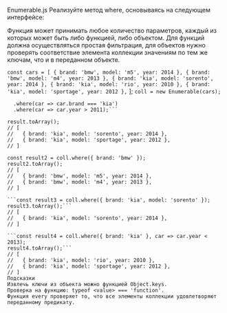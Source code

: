 Enumerable.js
Реализуйте метод where, основываясь на следующем интерфейсе:

Функция может принимать любое количество параметров, каждый из которых может быть либо функцией, либо объектом. Для функций должна осуществляться простая фильтрация, для объектов нужно проверять соответствие элемента коллекции значениям по тем же ключам, что и в переданном объекте.

`const cars = [
  { brand: 'bmw', model: 'm5', year: 2014 },
  { brand: 'bmw', model: 'm4', year: 2013 },
  { brand: 'kia', model: 'sorento', year: 2014 },
  { brand: 'kia', model: 'rio', year: 2010 },
  { brand: 'kia', model: 'sportage', year: 2012 },`
];
`coll = new Enumerable(cars);`

```const result = coll
  .where(car => car.brand === 'kia')
  .where(car => car.year > 2011);```

result.toArray();
// [
//   { brand: 'kia', model: 'sorento', year: 2014 },
//   { brand: 'kia', model: 'sportage', year: 2012 },
// ]

const result2 = coll.where({ brand: 'bmw' });
result2.toArray();
// [
//   { brand: 'bmw', model: 'm5', year: 2014 },
//   { brand: 'bmw', model: 'm4', year: 2013 },
// ]

```const result3 = coll.where({ brand: 'kia', model: 'sorento' });
result3.toArray();```
// [
//   { brand: 'kia', model: 'sorento', year: 2014 },
// ]

```const result4 = coll.where({ brand: 'kia' }, car => car.year < 2013);
result4.toArray();```
// [
//   { brand: 'kia', model: 'rio', year: 2010 },
//   { brand: 'kia', model: 'sportage', year: 2012 },
// ]
Подсказки
Извлечь ключи из объекта можно функцией Object.keys.
Проверка на функцию: typeof <value> === 'function'.
Функция every проверяет то, что все элементы коллекции удовлетворяют переданному предикату.